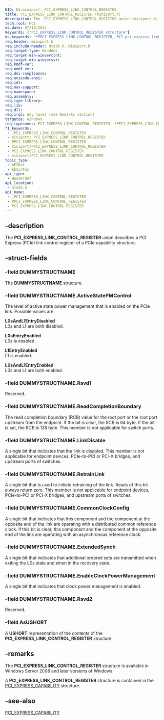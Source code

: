 ```yaml
---
UID: NS:miniport._PCI_EXPRESS_LINK_CONTROL_REGISTER
title: PCI_EXPRESS_LINK_CONTROL_REGISTER (miniport.h)
description: The _PCI_EXPRESS_LINK_CONTROL_REGISTER union (miniport.h) describes a PCI Express (PCIe) link control register of a PCIe capability structure.
tech.root: PCI
ms.date: 07/18/2022
keywords: ["PCI_EXPRESS_LINK_CONTROL_REGISTER structure"]
ms.keywords: "*PPCI_EXPRESS_LINK_CONTROL_REGISTER, PCI.pci_express_link_control_register, PCI_EXPRESS_LINK_CONTROL_REGISTER, PCI_EXPRESS_LINK_CONTROL_REGISTER union [Buses], PPCI_EXPRESS_LINK_CONTROL_REGISTER, PPCI_EXPRESS_LINK_CONTROL_REGISTER union pointer [Buses], _PCI_EXPRESS_LINK_CONTROL_REGISTER, ntddk/PCI_EXPRESS_LINK_CONTROL_REGISTER, ntddk/PPCI_EXPRESS_LINK_CONTROL_REGISTER, pci_struct_0fc5be0f-aae8-4d59-a569-030eb593e927.xml"
req.header: miniport.h
req.include-header: Ntddk.h, Miniport.h
req.target-type: Windows
req.target-min-winverclnt: 
req.target-min-winversvr: 
req.kmdf-ver: 
req.umdf-ver: 
req.ddi-compliance: 
req.unicode-ansi: 
req.idl: 
req.max-support: 
req.namespace: 
req.assembly: 
req.type-library: 
req.lib: 
req.dll: 
req.irql: Any level (see Remarks section)
targetos: Windows
req.typenames: PCI_EXPRESS_LINK_CONTROL_REGISTER, *PPCI_EXPRESS_LINK_CONTROL_REGISTER
f1_keywords:
 - _PCI_EXPRESS_LINK_CONTROL_REGISTER
 - miniport/_PCI_EXPRESS_LINK_CONTROL_REGISTER
 - PPCI_EXPRESS_LINK_CONTROL_REGISTER
 - miniport/PPCI_EXPRESS_LINK_CONTROL_REGISTER
 - PCI_EXPRESS_LINK_CONTROL_REGISTER
 - miniport/PCI_EXPRESS_LINK_CONTROL_REGISTER
topic_type:
 - APIRef
 - kbSyntax
api_type:
 - HeaderDef
api_location:
 - ntddk.h
api_name:
 - _PCI_EXPRESS_LINK_CONTROL_REGISTER
 - PPCI_EXPRESS_LINK_CONTROL_REGISTER
 - PCI_EXPRESS_LINK_CONTROL_REGISTER
---
```


## -description

The **PCI_EXPRESS_LINK_CONTROL_REGISTER** union describes a PCI Express (PCIe) link control register of a PCIe capability structure.

## -struct-fields

### -field DUMMYSTRUCTNAME

The **DUMMYSTRUCTNAME** structure.

### -field DUMMYSTRUCTNAME.ActiveStatePMControl

The level of active state power management that is enabled on the PCIe link. Possible values are:

**L0sAndL1EntryDisabled**  
L0s and L1 are both disabled.

**L0sEntryEnabled**  
L0s is enabled.

**L1EntryEnabled**  
L1 is enabled.

**L0sAndL1EntryEnabled**  
L0s and L1 are both enabled.

### -field DUMMYSTRUCTNAME.Rsvd1

Reserved.

### -field DUMMYSTRUCTNAME.ReadCompletionBoundary

The read completion boundary (RCB) value for the root port or the root port upstream from the endpoint. If the bit is clear, the RCB is 64 byte. If the bit is set, the RCB is 128 byte. This member is not applicable for switch ports.

### -field DUMMYSTRUCTNAME.LinkDisable

A single bit that indicates that the link is disabled. This member is not applicable for endpoint devices, PCIe-to-PCI or PCI-X bridges, and upstream ports of switches.

### -field DUMMYSTRUCTNAME.RetrainLink

A single bit that is used to initiate retraining of the link. Reads of this bit always return zero. This member is not applicable for endpoint devices, PCIe-to-PCI or PCI-X bridges, and upstream ports of switches.

### -field DUMMYSTRUCTNAME.CommonClockConfig

A single bit that indicates that this component and the component at the opposite end of the link are operating with a distributed common reference clock. If this bit is clear, this component and the component at the opposite end of the link are operating with an asynchronous reference clock.

### -field DUMMYSTRUCTNAME.ExtendedSynch

A single bit that indicates that additional ordered sets are transmitted when exiting the L0s state and when in the recovery state.

### -field DUMMYSTRUCTNAME.EnableClockPowerManagement

A single bit that indicates that clock power management is enabled.

### -field DUMMYSTRUCTNAME.Rsvd2

Reserved.

### -field AsUSHORT

A **USHORT** representation of the contents of the **PCI_EXPRESS_LINK_CONTROL_REGISTER** structure.

## -remarks

The **PCI_EXPRESS_LINK_CONTROL_REGISTER** structure is available in Windows Server 2008 and later versions of Windows.

A **PCI_EXPRESS_LINK_CONTROL_REGISTER** structure is contained in the [PCI_EXPRESS_CAPABILITY](/windows-hardware/drivers/ddi/ntddk/ns-ntddk-_pci_express_capability) structure.

## -see-also

[PCI_EXPRESS_CAPABILITY](/windows-hardware/drivers/ddi/ntddk/ns-ntddk-_pci_express_capability)
